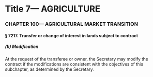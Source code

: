 
# Title 7— AGRICULTURE
### CHAPTER 100— AGRICULTURAL MARKET TRANSITION
#### § 7217. Transfer or change of interest in lands subject to contract
##### (b) Modification

At the request of the transferee or owner, the Secretary may modify the contract if the modifications are consistent with the objectives of this subchapter, as determined by the Secretary.

